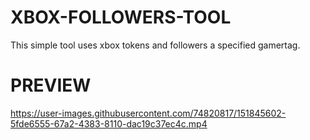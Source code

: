 # XBOX-FOLLOWERS-TOOL
This simple tool uses xbox tokens and followers a specified gamertag.

# PREVIEW
https://user-images.githubusercontent.com/74820817/151845602-5fde6555-67a2-4383-8110-dac19c37ec4c.mp4
